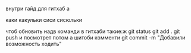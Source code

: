 внутри гайд для гитхаб а



каки какульки сиси сисюльки




чтоб обновить надв команди в гитхаби такие:ж
git status
git add .
git push
и посмотрет потом 
а шитоби комменти 
git commit -m "Добавили возможность ходить"
